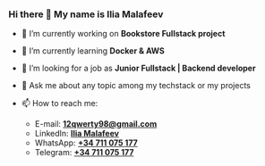 ### Hi there 👋 My name is Ilia Malafeev

* 🔭 I’m currently working on **Bookstore Fullstack project**

* 🌱 I’m currently learning **Docker & AWS**

* 👯 I’m looking for a job as **Junior Fullstack | Backend developer**

* 💬 Ask me about any topic among my techstack or my projects

* 📫 How to reach me:
    * E-mail: **[12qwerty98@gmail.com](mailto:12qwerty98@gmail.com)**
    * LinkedIn: **[Ilia Malafeev](https://www.linkedin.com/in/ilia-malafeev/)**
    * WhatsApp: **[+34 711 075 177](https://wa.me/34711075177)**
    * Telegram: **[+34 711 075 177](https://t.me/iliamalafeev)**
